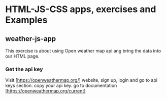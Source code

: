 # HTML-JS-CSS apps, exercises and Examples

## weather-js-app
This exercise is about using Open weather map api ang bring the data into our HTML page.

### Get the api key
Visit [https://openweathermap.org/] website, sign up, login and go to api keys section. copy your api key.
go to documentation [https://openweathermap.org/current]
